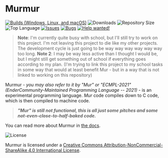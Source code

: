 # Murmur

[![Builds (Windows, Linux, and macOS)](https://github.com/EnderCommunity/Murmur/actions/workflows/main.yml/badge.svg)](https://github.com/EnderCommunity/Murmur/actions/workflows/main.yml) ![Downloads](https://img.shields.io/github/downloads/EnderCommunity/Murmur/total?color=blue) ![Repository Size](https://img.shields.io/github/repo-size/EnderCommunity/Murmur?label=Repository%20Size&color=blue) ![Top Language](https://img.shields.io/github/languages/top/EnderCommunity/Murmur?color=blue) [![Issues](https://img.shields.io/github/issues/EnderCommunity/Murmur?color=blue)](https://github.com/EnderCommunity/Murmur/issues) [![Bugs](https://img.shields.io/github/issues/EnderCommunity/Murmur/bug?label=Bugs)](https://github.com/EnderCommunity/Murmur/issues?q=label%3A%22bug%22) [![Help wanted!](https://img.shields.io/github/issues/EnderCommunity/Murmur/help%20wanted?label=Help%20Wanted&color=red)](https://github.com/EnderCommunity/Murmur/issues?q=label%3A%22help+wanted%22)

> **Note**: I'm currently quite busy with school, but I'll still try to work on this project. I'm not leaving this project to die like my other projects. The development cycle is just going to be way way way way way way too long.
> **Note 2**: I may be way less active than I thought I would be, but I might still get something out of school if everything goes according to my plan. (I'm trying to link this project to my school tasks in some way that would at least benefit Mur - but in a way that is not linked to working on this repository)

Murmur - *you may also refer to it by "Mur" or "ECMPL-2021" (EnderCommunity-Maintained Programming Language -- 2021)* - is an experimental programming language. *Mur* code compiles down to C code, which is then compiled to machine code.

>***"Mur" is still not functional, this is all just some pitches and some not-even-close-to-half-baked code.***

You can read more about Murmur in [the docs](https://mur-lang.org/docs/intro/).

![License](https://i.creativecommons.org/l/by-nc-sa/4.0/88x31.png)

Murmur is licensed under a [Creative Commons Attribution-NonCommercial-ShareAlike 4.0 International License](http://creativecommons.org/licenses/by-nc-sa/4.0/).
